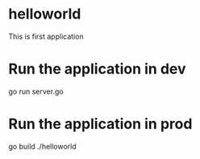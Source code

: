 # helloworld
This is first application

# Run the application in dev
go run server.go


# Run the application in prod
go build
./helloworld

